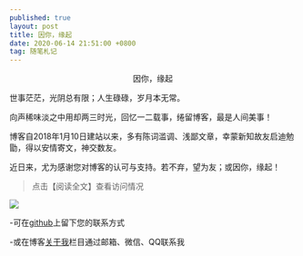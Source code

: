 ```yaml
---
published: true
layout: post
title: 因你，缘起
date: 2020-06-14 21:51:00 +0800
tag: 随笔札记
---
```



<div style="text-align:center;">因你，缘起</div>


世事茫茫，光阴总有限；人生碌碌，岁月本无常。


向声稀味淡之中用却两三时光，回忆一二载事，绻留博客，最是人间美事！


博客自2018年1月10日建站以来，多有陈词滥调、浅鄙文章，幸蒙新知故友启迪勉勖，得以安情寄文，神交数友。


近日来，尤为感谢您对博客的认可与支持。若不弃，望为友；或因你，缘起！


>点击【阅读全文】查看访问情况


![](http://lvxiong7zg.cn-bj.ufileos.com/代码图库/访问图片.jpg)



-可在[github](https://github.com/lvxiong7zg/lvxiong7zg.github.io/issues/new)上留下您的联系方式

-或在博客[关于我](http://lvxiong7zg.com/me/)栏目通过邮箱、微信、QQ联系我
